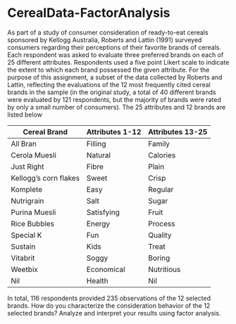 # CerealData-FactorAnalysis

As part of a study of consumer consideration of ready-to-eat cereals sponsored by Kellogg
Australia, Roberts and Lattin (1991) surveyed consumers regarding their perceptions of their
favorite brands of cereals. Each respondent was asked to evaluate three preferred brands on each
of 25 different attributes. Respondents used a five point Likert scale to indicate the extent to
which each brand possessed the given attribute.
For the purpose of this assignment, a subset of the data collected by Roberts and Lattin,
reflecting the evaluations of the 12 most frequently cited cereal brands in the sample (in the
original study, a total of 40 different brands were evaluated by 121 respondents, but the majority
of brands were rated by only a small number of consumers). The 25 attributes and 12 brands are
listed below

Cereal Brand | Attributes 1-12 | Attributes 13-25
-------------|------------------|-------------------
All Bran	|	Filling	|	Family
Cerola Muesli	|	Natural	|	Calories
Just Right	|	Fibre	|	Plain
Kellogg’s corn flakes	|	Sweet	|	Crisp
Komplete	|	Easy	|	Regular
Nutrigrain	|	Salt	|	Sugar
Purina Muesli	|	Satisfying	|	Fruit
Rice Bubbles	|	Energy	|	Process
Special K	|	Fun	|	Quality
Sustain	|	Kids	|	Treat
Vitabrit	|	Soggy	|	Boring
Weetbix	|	Economical	|	Nutritious
Nil |	Health	| Nil






In total, 116 respondents provided 235 observations of the 12 selected brands. How do you
characterize the consideration behavior of the 12 selected brands? Analyze and interpret your
results using factor analysis.
